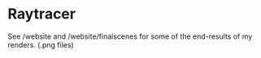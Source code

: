 # Raytracer
See /website and /website/finalscenes for some of the end-results of my renders. (.png files)
